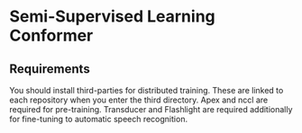 # Semi-Supervised Learning Conformer


## Requirements
You should install third-parties for distributed training. 
These are linked to each repository when you enter the third directory. 
Apex and nccl are required for pre-training. 
Transducer and Flashlight are required additionally for fine-tuning to automatic speech recognition.